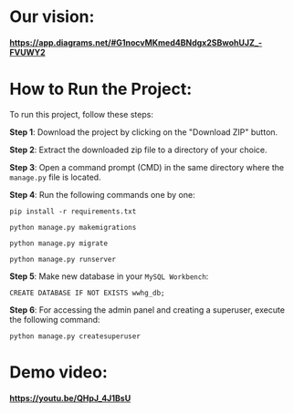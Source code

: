 # Our vision:
#### https://app.diagrams.net/#G1nocvMKmed4BNdgx2SBwohUJZ_-FVUWY2

# How to Run the Project:

To run this project, follow these steps:

**Step 1**: Download the project by clicking on the "Download ZIP" button.

**Step 2**: Extract the downloaded zip file to a directory of your choice.

**Step 3**: Open a command prompt (CMD) in the same directory where the `manage.py` file is located.

**Step 4**: Run the following commands one by one:

    pip install -r requirements.txt

    python manage.py makemigrations

    python manage.py migrate

    python manage.py runserver

**Step 5**: Make new database in your `MySQL Workbench`:

    CREATE DATABASE IF NOT EXISTS wwhg_db;

**Step 6**:  For accessing the admin panel and creating a superuser, execute the following command:

    python manage.py createsuperuser

# Demo video:

#### https://youtu.be/QHpJ_4J1BsU
